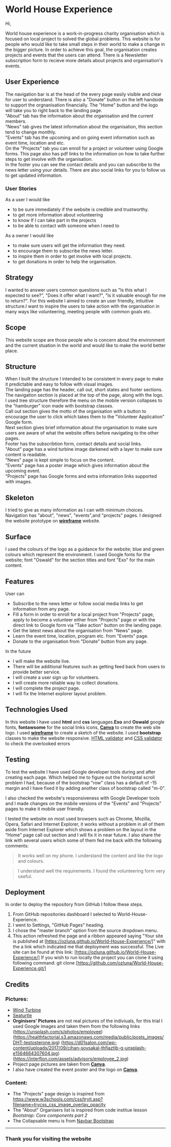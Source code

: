 # **World House Experience**

Hi,

World house experience is a work-in-progress charity organisation which is focused on local project to solved the global problems.
This website is for people who would like to take small steps in their world to make a change in the bigger picture. In order to achieve
this goal, the organisation creates projects and events that the users can attend.
There is a Newsletter subscription form to recieve more details about projects and organisation's events.


## **User Experience**

 The navigation bar is at the head of the every page easily visible and clear for user to understand. There is also a "Donate" button on the left
 handside to support the orgnanisation financially. The "Home" button and the logo will take you to right back to the landing page.   
 "About" tab has the information about the organisation and the current members.   
 "News" tab gives the latest information about the organisation, this section tend to change monthly.    
 "Events" tab has the upcoming and on going event information such as event time, location and etc.  
 On the "Projects" tab you can enroll for a project or volunteer using Google forms. This page also has pdf links to the information on how to take further steps to get involve with the organisation.  
 In the footer you can see the contact details and you can subscribe to the news letter using your details. There are also social links for you to follow us to get updated information.
### **User Stories**
As a user I would like  
* to be sure immediately if the website is credible and trustworthy.  
* to get more information about volunteering  
* to know If I can take part in the projects  
* to be able to contact with someone when I need to


As a owner I would like
* to make sure users will get the information they need.
* to encourage them to subscribe the news letter.
* to inspire them in order to get involve with local projects.
* to get donations in order to help the organisation.  
## Strategy

I wanted to answer users common questions such as "Is this what I expected to see?", "Does it offer what I want?",
"Is it valuable enough for me to return?". 
For this website I aimed to create an user friendly, intiuitive structure.I want to inspire the users
 to take action with the organisation in many ways like volunteering, meeting people with common goals etc.  

## Scope

This website scope are those people who is concern about the environment and the current stuation in the world and would like to make the world better place. 


## Structure

When I built the structure I intended to be consistent in every page to make it predictable and easy to follow with visual images.  
The landing page has the header, call out, short states and footer sections.  
The navigation section is placed at the top of the page, along with the logo. I used tree structure therefore the menu on the mobile
 version collapses to the "hamburger" icon made with bootstrap classes.  
Call out section gives the motto of the organisation with a button to encourage the user to click which takes them
to the "Volunteer Application"  Google form.  
Next section gives brief information about the organisation to make sure users are aware of what the website offers
before navigating to the other pages.  
Footer has the subscribtion form, contact details and social links.  
"About" page has a wind turbine image darkened with a layer to make sure content is readable.  
"News" page is kept simple to focus on the content.  
"Events" page has a poster image which gives information about the upcoming event.  
"Projects" page has Google forms and extra information links supported with images.  

## Skeleton

I tried to give as many information as I can with minimum choices. Navigation has "about", "news", "events",and "projects" pages.
I designed the website prototype on [__wireframe__](https://wireframe.cc/pro/pp/21e877a46334308) website.
## Surface

I used the colours of the logo as a guidance for the website; blue and green colours which represent the environment.
  I used Google fonts for the website; font "Oswald" for the section titles and font "Exo" for the main content. 

## **Features**

User can
* Subscribe to the news letter or follow social media links to get information from any page.
* Fill a form in order to enroll for a local  project from "Projects" page, apply to become a volunteer either
 from "Projects" page or with the direct link to Google form via "Take action" button on the landing page. 
* Get the latest news about the organisation from "News" page.
* Learn the event time, location, program etc. from "Events" page.
* Donate to the organisation from "Donate" button from any page.

In the future 
* I will make the website live.
* There will be additional features such as getting feed back from users to provide better service.
* I will create a user sign up for volunteers.
* I will create more reliable way to collect donations.
* I will complete the project page.
* I will fix the Internet explorer layout problem.

## **Technologies Used**

In this website I have used **html** and **css** languages.**Exo** and **Oswald** google fonts, **fontawsome** for the social links icons, 
[**Canva**](https://www.canva.com/) to create the web site logo.
I used [**wireframe**](https://wireframe.cc/pro/pp/21e877a46334308) to create a sketch of the website. I used **bootstrap** classes to make the website responsive.
[HTML validator](https://validator.w3.org) and [CSS validator](https://jigsaw.w3.org/css-validator/) to check the overlooked errors
## **Testing**

To test the website I have used Google developer tools during and after creating each page. Which helped me to figure out the horizontal scroll 
problem I had, because of the bootstrap "row" class has a default of -15 margin  and I have fixed it by adding another class of bootstrap called "m-0".  


I also checked the website's responsiveness with Google Developer tools and I made changes on the mobile versions of the "Events" and "Projects" pages
to make it mobile user friendly.


I tested the website on most used browsers such as Chrome, Mozilla, Opera, Safari and Internet Explorer, it works without a problem in all of them aside from
 Internet Explorer which shows a problem on the layout in the "Home" page call out section and I will fix it in near future. I also share the link with 
several users which some of them fed me back with the following comments: 
> It works well on my phone. I understand the content and like the logo and colours.


>  I understand well the requirements. I found the volunteering form very useful.

## **Deployment**
In order to deploy the repository from GitHub I follow these steps.
1. From GitHub repositories dashboard I selected to World-House-Experience.
2. I went to Settings, "GitHub Pages" heading.
3. I chose the "master branch" option from the source dropdown menu.
4. This action refreshed the page and a ribbon appeared saying "Your site is published at  [https://ozluna.github.io/World-House-Experience/]" with the a link which indicated me that deployment was successful.
The Live site can be found at this link: [https://ozluna.github.io/World-House-Experience/]
If you wish to run locally the project you can clone it using following command:
    git clone [https://github.com/ozluna/World-House-Experience.git/]

## **Credits**

### Pictures:
* [Wind Turbine](https://www.futurecitiesforum.london/post/2019/04/28/repowering-onshore-wind-farms-for-city-consumption)  
* [Seaturtle](https://static.wixstatic.com/media/caa4654a920345f38290b3e62eb73897.jpg/v1/fill/w_1203,h_495,al_c,q_85,usm_0.66_1.00_0.01/caa4654a920345f38290b3e62eb73897.webp)  
* __Orginisers' Pictures__  are not real pictures of the indiviuals, for this trial I used Google images and taken them from the following links (https://unsplash.com/s/photos/employee) (https://healthfactorial.s3.amazonaws.com/media/public/posts_images/DHT-testosterone.jpg) (https://d01salon.com/wp-content/uploads/2017/09/cihan-soysakal-thfjaztjb-g-unsplash-e1564664307604.jpg) (https://interflon.com/assets/advisors/employee_2.jpg)
* Project page pictures are taken from [**Canva**](https://www.canva.com/).
* I also have created the event poster and the logo on [**Canva**](https://www.canva.com/).
### Content:
* The "Projects" page design is inspired from https://www.w3schools.com/css/tryit.asp?filename=trycss_css_image_overlay_opacity
* The "About" Organisers list is inspired from code institue lesson *Bootstrap: Core components part 2*
* The Collapsable menu is from [Navbar Bootstrap](https://getbootstrap.com/docs/4.0/components/navbar/) 

----
### **Thank you for visiting the website**






